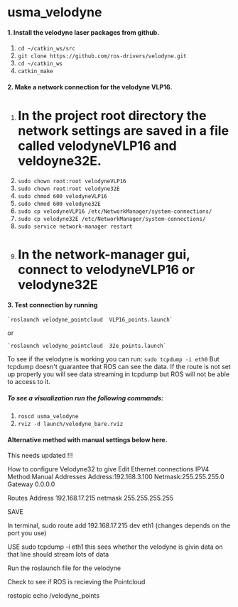 # usma_velodyne

#### 1. Install the velodyne laser packages from github.
1. `cd ~/catkin_ws/src`
2. `git clone https://github.com/ros-drivers/velodyne.git`
3. `cd ~/catkin_ws`
4. `catkin_make`

#### 2. Make a network connection for the velodyne VLP16.
1. # In the project root directory the network settings are saved in a file called velodyneVLP16 and veldoyne32E.
2. `sudo chown root:root velodyneVLP16`
3. `sudo chown root:root velodyne32E`
4. `sudo chmod 600 velodyneVLP16`
5. `sudo chmod 600 velodyne32E`
6. `sudo cp velodyneVLP16 /etc/NetworkManager/system-connections/`
7. `sudo cp velodyne32E /etc/NetworkManager/system-connections/`
8. `sudo service network-manager restart`
9. # In the network-manager gui, connect to velodyneVLP16 or velodyne32E

#### 3. Test connection by running 

    `roslaunch velodyne_pointcloud  VLP16_points.launch`
or

    `roslaunch velodyne_pointcloud  32e_points.launch`

To see if the velodyne is working you can run: `sudo tcpdump -i eth0` But tcpdump doesn't guarantee that ROS can see the data. If the route is not set up properly you will see data streaming in tcpdump but ROS will not be able to access to it.

##### To see a visualization run the following commands:
1. `roscd usma_velodyne`
2. `rviz -d launch/velodyne_bare.rviz`


#### Alternative method with manual settings below here.
This needs updated !!!

How to configure Velodyne32 to give
Edit Ethernet connections
IPV4
Method:Manual
Addresses
Address:192.168.3.100
Netmask:255.255.255.0
Gateway 0.0.0.0

Routes
Address 192.168.17.215
netmask 255.255.255.255

SAVE

In terminal,
sudo route add 192.168.17.215 dev eth1 (changes depends on the port you use)


USE 
sudo tcpdump -i eth1
this sees whether the velodyne is givin data on that line should stream lots of data

Run the roslaunch file for the velodyne

Check to see if ROS is recieving the Pointcloud 

rostopic echo /velodyne_points




